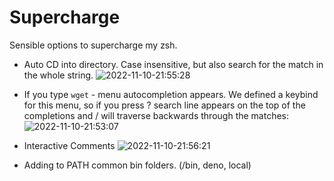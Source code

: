 # Supercharge

Sensible options to supercharge my zsh.

- Auto CD into directory. Case insensitive, but also search for the match in the whole string.
  ![2022-11-10-21:55:28](https://user-images.githubusercontent.com/696094/201252866-6e85b62e-8753-45af-b16f-ae158918b28d.png)

- If you type `wget` -<tab> menu autocompletion appears. We defined a keybind for this menu, so if you press ? search line appears on the top of the completions and / will traverse backwards through the matches:
  ![2022-11-10-21:53:07](https://user-images.githubusercontent.com/696094/201252572-6faf3865-a7de-483f-acd3-cec1c53bd125.png)

- Interactive Comments
  ![2022-11-10-21:56:21](https://user-images.githubusercontent.com/696094/201252994-62061a06-0115-4857-a6d5-e6a60c653ee0.png)

- Adding to PATH common bin folders. (/bin, deno, local)
